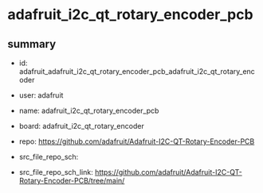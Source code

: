 # adafruit_i2c_qt_rotary_encoder_pcb
 
## summary 
* id: adafruit_adafruit_i2c_qt_rotary_encoder_pcb_adafruit_i2c_qt_rotary_encoder
* user: adafruit
* name: adafruit_i2c_qt_rotary_encoder_pcb
* board: adafruit_i2c_qt_rotary_encoder
* repo: https://github.com/adafruit/Adafruit-I2C-QT-Rotary-Encoder-PCB



* src_file_repo_sch: 
* src_file_repo_sch_link: https://github.com/adafruit/Adafruit-I2C-QT-Rotary-Encoder-PCB/tree/main/




